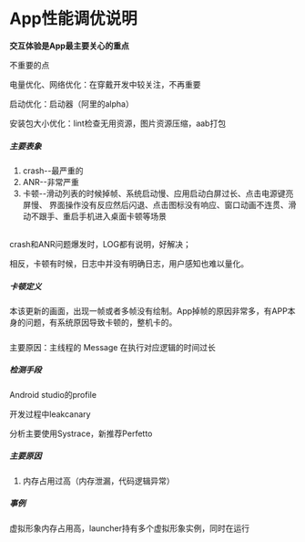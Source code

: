 # App性能调优说明
**交互体验是App最主要关心的重点**

不重要的点

电量优化、网络优化：在穿戴开发中较关注，不再重要

启动优化：启动器（阿里的alpha）

安装包大小优化：lint检查无用资源，图片资源压缩，aab打包

##### 主要表象
1. crash--最严重的
2. ANR--非常严重
3. 卡顿--滑动列表的时候掉帧、系统启动慢、应用启动白屏过长、点击电源键亮屏慢、
界面操作没有反应然后闪退、点击图标没有响应、窗口动画不连贯、滑动不跟手、重启手机进入桌面卡顿等场景

## 
crash和ANR问题爆发时，LOG都有说明，好解决；

相反，卡顿有时候，日志中并没有明确日志，用户感知也难以量化。

##### 卡顿定义
本该更新的画面，出现一帧或者多帧没有绘制。App掉帧的原因非常多，有APP本身的问题，有系统原因导致卡顿的，整机卡的。

##### 
主要原因：主线程的 Message 在执行对应逻辑的时间过长

##### 检测手段
Android studio的profile

开发过程中leakcanary

分析主要使用Systrace，新推荐Perfetto

##### 主要原因
1. 内存占用过高（内存泄漏，代码逻辑异常）

##### 事例
虚拟形象内存占用高，launcher持有多个虚拟形象实例，同时在运行